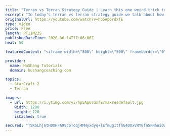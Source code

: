 ```yaml
---
title: "Terran vs Terran Strategy Guide | Learn this one weird trick to macro like a GM"
excerpt: "In today's terran vs terran strategy guide we talk about how you can continue to improve your macro into diamond and masters, where everyone is already making scv's consistently. What more could there be right? Let's take a look!  Terran vs Terran Guide | Learn this one weird trick to macro like a GM"
originalUrl: https://youtube.com/watch?v=hp5Ap6rdxfE
type: video
price: Free
length: PT11M22S
publishedDateTime: 2020-06-14T17:06:06Z
heat: 50

featuredContent: "<iframe width=\"800\" height=\"500\" frameborder=\"0\" src=\"https://www.youtube.com/embed/hp5Ap6rdxfE\" allow=\"accelerometer; autoplay; encrypted-media; gyroscope; picture-in-picture\" allowfullscreen></iframe>"

provider:
  name: HuShang Tutorials
  domain: hushangcoaching.com

topics:
  - StarCraft 2
  - Terran

images:
  - url: https://i.ytimg.com/vi/hp5Ap6rdxfE/maxresdefault.jpg
    width: 1280
    height: 720
    isCached: true

secured: "TSKGLhj6tH0XHFA99coTcqj4MHyxdyq+lEfmugItfhG40UxVRY8fn5FNhWiOwShngXPjUwsFrIawo9Bvq4uUE5+W06xdTWuFCNAGVSydvzW7jTXbhrQyYQmnYYo1R2MEDO9Jn53Dv0gD2MPtoAK97XGU2Pms0xpQwnKwYHktUrsJCiXEW1FMbUIEX6GrDmfUEQXww5CPq8puAhjnbVbdBgrx83oLh3D4EMd9HjF3lSAIhaaPnqMWTtk1XubaUl4Odo62DW+/f2bVXPfXr8lGENJgoZqE1z0woy5hqqNb7WEz0QT0m1d8LeuF1vgDlxvqMobpK1DQG9iAOn7jwecH6lRDlgR4yx3RblnhDJJUhI72+kr4c+6tJ/LAu323igDMWy2IERZi9So0PIjxlG4QaZJItgr4nsJcb0cgvXOs+Qw=;rPSSDDBjo+J9U4EalQrwcg=="
---
```


